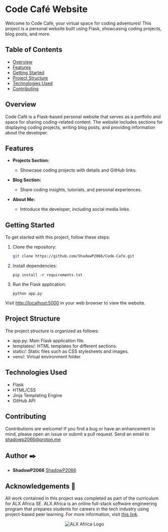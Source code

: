 # Code Café Website

Welcome to Code Café, your virtual space for coding adventures! This project is a personal website built using Flask, showcasing coding projects, blog posts, and more.

## Table of Contents

- [Overview](#overview)
- [Features](#features)
- [Getting Started](#getting-started)
- [Project Structure](#project-structure)
- [Technologies Used](#technologies-used)
- [Contributing](#contributing)

## Overview

Code Café is a Flask-based personal website that serves as a portfolio and space for sharing coding-related content. The website includes sections for displaying coding projects, writing blog posts, and providing information about the developer.

## Features

- **Projects Section:**
  - Showcase coding projects with details and GitHub links.

- **Blog Section:**
  - Share coding insights, tutorials, and personal experiences.

- **About Me:**
  - Introduce the developer, including social media links.

## Getting Started

To get started with this project, follow these steps:

1. Clone the repository:

   ```bash
   git clone https://github.com/ShadowP2066/Code-Cafe.git
   ```

2. Install dependencies:

    ```cd code-cafe
    pip install -r requirements.txt
    ```

3. Run the Flask application:

    ``` python app.py ```

Visit <http://localhost:5000> in your web browser to view the website.

## Project Structure

The project structure is organized as follows:

- app.py: Main Flask application file.
- templates/: HTML templates for different sections.
- static/: Static files such as CSS stylesheets and images.
- venv/: Virtual environment folder.

## Technologies Used

- Flask
- HTML/CSS
- Jinja Templating Engine
- GitHub API

## Contributing

Contributions are welcome! If you find a bug or have an enhancement in mind, please open an issue or submit a pull request.
Send an email to <shadowp2066@proton.me>

## Author :black_nib:

- **ShadowP2066** [ShadowP2066](https://github.com/ShadowP2066)

## Acknowledgements :pray:

All work contained in this project was completed as part of the curriculum for ALX Africa SE. ALX Africa is an online full-stack software engineering program that prepares students for careers in the tech industry using project-based peer learning. For more information, visit [this link](https://www.alxafrica.com//).

<p align="center">
  <img
   src="https://www.alxafrica.com/wp-content/uploads/2022/01/header-logo.png"
       alt="ALX Africa Logo"
  >
</p>

